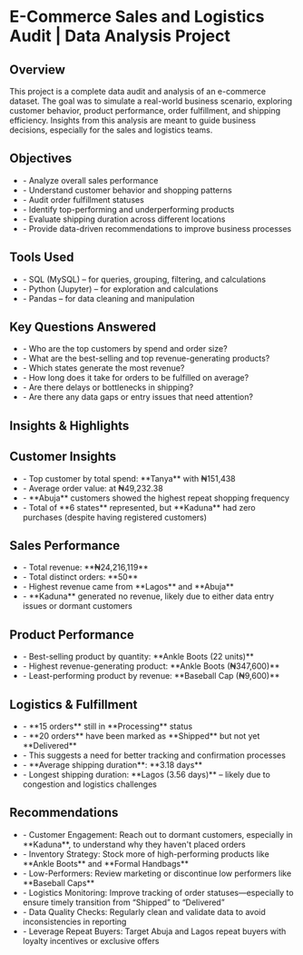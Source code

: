 # **E-Commerce Sales and Logistics Audit | Data Analysis Project**

## **Overview**

This project is a complete data audit and analysis of an e-commerce dataset. The goal was to simulate a real-world business scenario, exploring customer behavior, product performance, order fulfillment, and shipping efficiency. Insights from this analysis are meant to guide business decisions, especially for the sales and logistics teams.

## **Objectives**

* \- Analyze overall sales performance  
* \- Understand customer behavior and shopping patterns  
* \- Audit order fulfillment statuses  
* \- Identify top-performing and underperforming products  
* \- Evaluate shipping duration across different locations  
* \- Provide data-driven recommendations to improve business processes

## **Tools Used**

* \- SQL (MySQL) – for queries, grouping, filtering, and calculations  
* \- Python (Jupyter) – for exploration and calculations  
* \- Pandas – for data cleaning and manipulation

## **Key Questions Answered**

* \- Who are the top customers by spend and order size?  
* \- What are the best-selling and top revenue-generating products?  
* \- Which states generate the most revenue?  
* \- How long does it take for orders to be fulfilled on average?  
* \- Are there delays or bottlenecks in shipping?  
* \- Are there any data gaps or entry issues that need attention?

## **Insights & Highlights**

## **Customer Insights**

* \- Top customer by total spend: \*\*Tanya\*\* with ₦151,438  
* \-  Average order value: at ₦49,232.38  
* \- \*\*Abuja\*\* customers showed the highest repeat shopping frequency  
* \- Total of \*\*6 states\*\* represented, but \*\*Kaduna\*\* had zero purchases (despite having registered customers)

## **Sales Performance**

* \- Total revenue: \*\*₦24,216,119\*\*  
* \- Total distinct orders: \*\*50\*\*  
* \- Highest revenue came from \*\*Lagos\*\* and \*\*Abuja\*\*  
* \- \*\*Kaduna\*\* generated no revenue, likely due to either data entry issues or dormant customers

## **Product Performance**

* \- Best-selling product by quantity: \*\*Ankle Boots (22 units)\*\*  
* \- Highest revenue-generating product: \*\*Ankle Boots (₦347,600)\*\*  
* \- Least-performing product by revenue: \*\*Baseball Cap (₦9,600)\*\*

## **Logistics & Fulfillment**

* \- \*\*15 orders\*\* still in \*\*Processing\*\* status  
* \- \*\*20 orders\*\* have been marked as \*\*Shipped\*\* but not yet \*\*Delivered\*\*  
* \- This suggests a need for better tracking and confirmation processes  
* \- \*\*Average shipping duration\*\*: \*\*3.18 days\*\*  
*   \- Longest shipping duration: \*\*Lagos (3.56 days)\*\* – likely due to congestion and logistics challenges

## **Recommendations**

* \- Customer Engagement: Reach out to dormant customers, especially in \*\*Kaduna\*\*, to understand why they haven't placed orders  
* \- Inventory Strategy: Stock more of high-performing products like \*\*Ankle Boots\*\* and \*\*Formal Handbags\*\*  
* \- Low-Performers: Review marketing or discontinue low performers like \*\*Baseball Caps\*\*  
* \- Logistics Monitoring: Improve tracking of order statuses—especially to ensure timely transition from “Shipped” to “Delivered”  
* \- Data Quality Checks: Regularly clean and validate data to avoid inconsistencies in reporting  
* \- Leverage Repeat Buyers: Target Abuja and Lagos repeat buyers with loyalty incentives or exclusive offers


